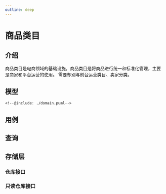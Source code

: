 ```yaml
---
outline: deep
---
```

# 商品类目

## 介绍

商品类目是电商领域的基础设施，商品类目是将商品进行统一和标准化管理，主要是商家和平台运营的使用。
需要却别与前台运营类目、卖家分类。

## 模型



```plantuml
<!--@include: ./domain.puml-->
```




## 用例

## 查询

## 存储层
### 仓库接口
### 只读仓库接口
